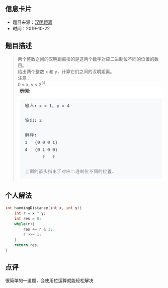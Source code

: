 ## 信息卡片
* 题目来源：[汉明距离](https://leetcode-cn.com/problems/hamming-distance/)
* 时间：2019-10-22



## 题目描述
> 两个整数之间的汉明距离指的是这两个数字对应二进制位不同的位置的数目。<br>
给出两个整数 x 和 y，计算它们之间的汉明距离。<br>
注意：<br>
0 ≤ x, y < 2<sup>31</sup>.
![](https://github.com/square-coder/LeetCode-/blob/master/pic/461.png)



## 个人解法
```c
int hammingDistance(int x, int y){
    int r = x ^ y;
    int res = 0;
    while(r){
        res += r & 1;
        r >>= 1;
    }
    return res;
}
``` 



## 点评
很简单的一道题，会使用位运算就能轻松解决
